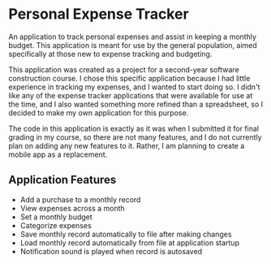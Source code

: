 # Personal Expense Tracker

An application to track personal expenses and assist in keeping a monthly budget. This application
is meant for use by the general population, aimed specifically at those new to expense tracking and
budgeting.

This application was created as a project for a second-year software construction course. I chose
this specific application because I had little experience in tracking my expenses, and I wanted to
start doing so. I didn't like any of the expense tracker applications that were available for use
at the time, and I also wanted something more refined than a spreadsheet, so I decided to make my
own application for this purpose.

The code in this application is exactly as it was when I submitted it for final grading in my course,
so there are not many features, and I do not currently plan on adding any new features to it. Rather,
I am planning to create a mobile app as a replacement.

## Application Features

- Add a purchase to a monthly record
- View expenses across a month
- Set a monthly budget
- Categorize expenses
- Save monthly record automatically to file after making changes
- Load monthly record automatically from file at application startup
- Notification sound is played when record is autosaved